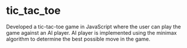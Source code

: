 # tic_tac_toe

Developed a tic-tac-toe game in JavaScript where the user can play the game against an AI player. AI player is implemented using the minimax algorithm to determine the best possible move in the game.

